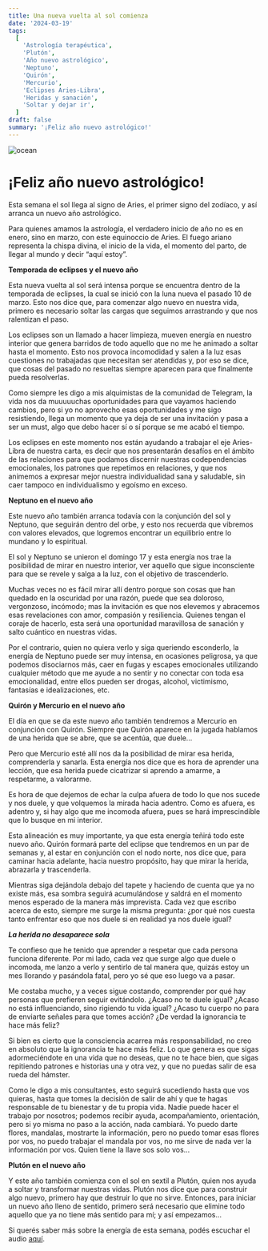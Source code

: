 ```yaml
---
title: Una nueva vuelta al sol comienza
date: '2024-03-19'
tags:
  [
    'Astrología terapéutica',
    'Plutón',
    'Año nuevo astrológico',
    'Neptuno',
    'Quirón',
    'Mercurio',
    'Eclipses Aries-Libra',
    'Heridas y sanación',
    'Soltar y dejar ir',
  ]
draft: false
summary: '¡Feliz año nuevo astrológico!'
---
```


<Image alt="ocean" src="/static/images/Blog/Tiempo-consciente/21.jpg" width={500} height={500} />

# ¡Feliz año nuevo astrológico!

Esta semana el sol llega al signo de Aries, el primer signo del zodíaco, y así arranca un nuevo año astrológico.

Para quienes amamos la astrología, el verdadero inicio de año no es en enero, sino en marzo, con este equinoccio de Aries. El fuego ariano representa la chispa divina, el inicio de la vida, el momento del parto, de llegar al mundo y decir “aquí estoy”.

**Temporada de eclipses y el nuevo año**

Esta nueva vuelta al sol será intensa porque se encuentra dentro de la temporada de eclipses, la cual se inició con la luna nueva el pasado 10 de marzo. Esto nos dice que, para comenzar algo nuevo en nuestra vida, primero es necesario soltar las cargas que seguimos arrastrando y que nos ralentizan el paso.

Los eclipses son un llamado a hacer limpieza, mueven energía en nuestro interior que genera barridos de todo aquello que no me he animado a soltar hasta el momento. Esto nos provoca incomodidad y salen a la luz esas cuestiones no trabajadas que necesitan ser atendidas y, por eso se dice, que cosas del pasado no resueltas siempre aparecen para que finalmente pueda resolverlas.

Como siempre les digo a mis alquimistas de la comunidad de Telegram, la vida nos da muuuuuchas oportunidades para que vayamos haciendo cambios, pero si yo no aprovecho esas oportunidades y me sigo resistiendo, llega un momento que ya deja de ser una invitación y pasa a ser un must, algo que debo hacer sí o sí porque se me acabó el tiempo.

Los eclipses en este momento nos están ayudando a trabajar el eje Aries-Libra de nuestra carta, es decir que nos presentarán desafíos en el ámbito de las relaciones para que podamos discernir nuestras codependencias emocionales, los patrones que repetimos en relaciones, y que nos animemos a expresar mejor nuestra individualidad sana y saludable, sin caer tampoco en individualismo y egoísmo en exceso.

**Neptuno en el nuevo año**

Este nuevo año también arranca todavía con la conjunción del sol y Neptuno, que seguirán dentro del orbe, y esto nos recuerda que vibremos con valores elevados, que logremos encontrar un equilibrio entre lo mundano y lo espiritual.

El sol y Neptuno se unieron el domingo 17 y esta energía nos trae la posibilidad de mirar en nuestro interior, ver aquello que sigue inconsciente para que se revele y salga a la luz, con el objetivo de trascenderlo.

Muchas veces no es fácil mirar allí dentro porque son cosas que han quedado en la oscuridad por una razón, puede que sea doloroso, vergonzoso, incómodo; mas la invitación es que nos elevemos y abracemos esas revelaciones con amor, compasión y resiliencia. Quienes tengan el coraje de hacerlo, esta será una oportunidad maravillosa de sanación y salto cuántico en nuestras vidas.

Por el contrario, quien no quiera verlo y siga queriendo esconderlo, la energía de Neptuno puede ser muy intensa, en ocasiones peligrosa, ya que podemos disociarnos más, caer en fugas y escapes emocionales utilizando cualquier método que me ayude a no sentir y no conectar con toda esa emocionalidad, entre ellos pueden ser drogas, alcohol, victimismo, fantasías e idealizaciones, etc.

**Quirón y Mercurio en el nuevo año**

El día en que se da este nuevo año también tendremos a Mercurio en conjunción con Quirón. Siempre que Quirón aparece en la jugada hablamos de una herida que se abre, que se acentúa, que duele…

Pero que Mercurio esté allí nos da la posibilidad de mirar esa herida, comprenderla y sanarla. Esta energía nos dice que es hora de aprender una lección, que esa herida puede cicatrizar si aprendo a amarme, a respetarme, a valorarme.

Es hora de que dejemos de echar la culpa afuera de todo lo que nos sucede y nos duele, y que volquemos la mirada hacia adentro. Como es afuera, es adentro y, si hay algo que me incomoda afuera, pues se hará imprescindible que lo busque en mi interior.

Esta alineación es muy importante, ya que esta energía teñirá todo este nuevo año. Quirón formará parte del eclipse que tendremos en un par de semanas y, al estar en conjunción con el nodo norte, nos dice que, para caminar hacia adelante, hacia nuestro propósito, hay que mirar la herida, abrazarla y trascenderla.

Mientras siga dejándola debajo del tapete y haciendo de cuenta que ya no existe más, esa sombra seguirá acumulándose y saldrá en el momento menos esperado de la manera más imprevista. Cada vez que escribo acerca de esto, siempre me surge la misma pregunta: ¿por qué nos cuesta tanto enfrentar eso que nos duele si en realidad ya nos duele igual?

**_La herida no desaparece sola_**

Te confieso que he tenido que aprender a respetar que cada persona funciona diferente. Por mi lado, cada vez que surge algo que duele o incomoda, me lanzo a verlo y sentirlo de tal manera que, quizás estoy un mes llorando y pasándola fatal, pero yo sé que eso luego va a pasar.

Me costaba mucho, y a veces sigue costando, comprender por qué hay personas que prefieren seguir evitándolo. ¿Acaso no te duele igual? ¿Acaso no está influenciando, sino rigiendo tu vida igual? ¿Acaso tu cuerpo no para de enviarte señales para que tomes acción? ¿De verdad la ignorancia te hace más feliz?

Si bien es cierto que la consciencia acarrea más responsabilidad, no creo en absoluto que la ignorancia te hace más feliz. Lo que genera es que sigas adormeciéndote en una vida que no deseas, que no te hace bien, que sigas repitiendo patrones e historias una y otra vez, y que no puedas salir de esa rueda del hámster.

Como le digo a mis consultantes, esto seguirá sucediendo hasta que vos quieras, hasta que tomes la decisión de salir de ahí y que te hagas responsable de tu bienestar y de tu propia vida. Nadie puede hacer el trabajo por nosotros; podemos recibir ayuda, acompañamiento, orientación, pero si yo misma no paso a la acción, nada cambiará. Yo puedo darte flores, mandalas, mostrarte la información, pero no puedo tomar esas flores por vos, no puedo trabajar el mandala por vos, no me sirve de nada ver la información por vos. Quien tiene la llave sos solo vos…

**Plutón en el nuevo año**

Y este año también comienza con el sol en sextil a Plutón, quien nos ayuda a soltar y transformar nuestras vidas. Plutón nos dice que para construir algo nuevo, primero hay que destruir lo que no sirve. Entonces, para iniciar un nuevo año lleno de sentido, primero será necesario que elimine todo aquello que ya no tiene más sentido para mí; y así empezamos…

Si querés saber más sobre la energía de esta semana, podés escuchar el audio [aquí](https://t.me/+FAsF6NBDMnU5NDQ8).
